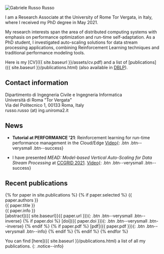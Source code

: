 
<div class="home_author__avatar">
<img src="{{ site.baseurl}}/assets/images/me.jpg" alt="Gabriele Russo Russo" itemprop="image">
</div>

I am a Research Associate at the 
University of Rome Tor Vergata, in Italy, where I received my PhD degree in
May 2021.

My research interests span the area of distributed computing systems with emphasis on
performance optimization and run-time self-adaptation.
As a PhD student, I investigated auto-scaling solutions for data stream processing 
applications, combining Reinforcement Learning techniques and traditional
performance modeling tools.

Here is my [CV]({{ site.baseurl }}/assets/cv.pdf) and 
a list of [publications]({{ site.baseurl }}/publications.html) (also
available in [DBLP](https://dblp.org/pid/214/1442.html)).

<!--<hr class="sectionbar"/>-->
<a name ="contact"></a>
<h2 class="homesection">Contact information</h2>
Dipartimento di Ingegneria Civile e Ingegneria Informatica<br/>
Università di Roma "Tor Vergata"<br/>
Via del Politecnico 1, 00133 Roma, Italy<br/>
&#114;usso.&#114;usso (&#97;&#116;) ing.uniroma2.it
<!--
![]({{ site.baseurl }}/assets/images/email_addr.png)
-->

<h2 class="homesection">News</h2>

- **Tutorial at PERFORMANCE '21**: Reinforcement learning for run-time performance management in the Cloud/Edge [Video](https://www.youtube.com/watch?v=T1-MaosV7xA){: .btn .btn--verysmall .btn--success}



- I have
  presented *MEAD: Model-based Vertical Auto-Scaling for Data Stream Processing*
at [CCGRID 2021](http://cloudbus.org/ccgrid2021/mainpage.html). [Video](https://www.youtube.com/watch?v=R66RqVWIMtE&list=PLQV187VBTU9eXuko4_hmFNXo0V0VwWYF3&index=3){: .btn .btn--verysmall .btn--success}



<!--<hr class="sectionbar"/>-->
<h2 class="homesection">Recent publications</h2>
{% for paper in site.publications %}
{% if paper.selected %}
<span class="publist-authors">{{ paper.authors }}</span><br/>
<span class="publist-title">{{ paper.title }}</span><br/>
<span class="publist-info">{{ paper.info }}</span><br/>
[abstract]({{ site.baseurl}}{{ paper.url }}){: .btn .btn--verysmall .btn--inverse} {% if paper.doi %} [doi]({{ paper.doi }}){: .btn .btn--verysmall .btn--inverse} {% endif %} {% if paper.pdf %} [pdf]({{ paper.pdf }}){: .btn .btn--verysmall .btn--info} {% endif %}
{% endif %}
{% endfor %}

You can find [here]({{ site.baseurl }}/publications.html) a list of all my publications.
{: .notice--info}


